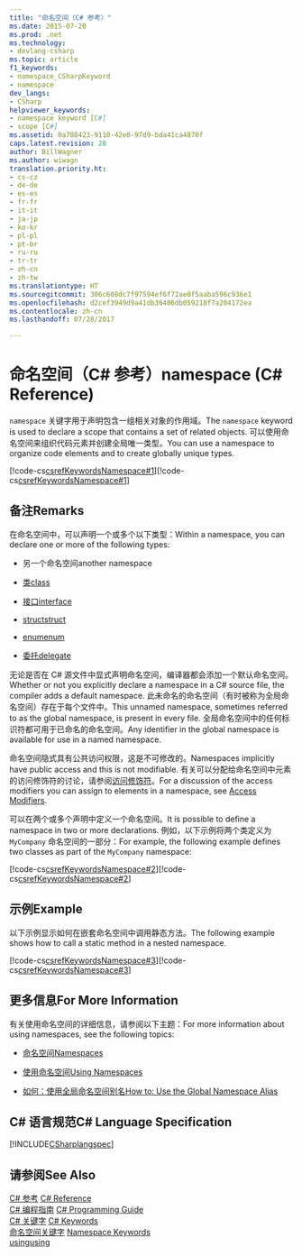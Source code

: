 ```yaml
---
title: "命名空间（C# 参考）"
ms.date: 2015-07-20
ms.prod: .net
ms.technology:
- devlang-csharp
ms.topic: article
f1_keywords:
- namespace_CSharpKeyword
- namespace
dev_langs:
- CSharp
helpviewer_keywords:
- namespace keyword [C#]
- scope [C#]
ms.assetid: 0a788423-9110-42e0-97d9-bda41ca4870f
caps.latest.revision: 28
author: BillWagner
ms.author: wiwagn
translation.priority.ht:
- cs-cz
- de-de
- es-es
- fr-fr
- it-it
- ja-jp
- ko-kr
- pl-pl
- pt-br
- ru-ru
- tr-tr
- zh-cn
- zh-tw
ms.translationtype: HT
ms.sourcegitcommit: 306c608dc7f97594ef6f72ae0f5aaba596c936e1
ms.openlocfilehash: d2cef3949d9a41db36406db059218f7a204172ea
ms.contentlocale: zh-cn
ms.lasthandoff: 07/28/2017

---
```

# <a name="namespace-c-reference"></a><span data-ttu-id="9564e-102">命名空间（C# 参考）</span><span class="sxs-lookup"><span data-stu-id="9564e-102">namespace (C# Reference)</span></span>
<span data-ttu-id="9564e-103">`namespace` 关键字用于声明包含一组相关对象的作用域。</span><span class="sxs-lookup"><span data-stu-id="9564e-103">The `namespace` keyword is used to declare a scope that contains a set of related objects.</span></span> <span data-ttu-id="9564e-104">可以使用命名空间来组织代码元素并创建全局唯一类型。</span><span class="sxs-lookup"><span data-stu-id="9564e-104">You can use a namespace to organize code elements and to create globally unique types.</span></span>  
  
 <span data-ttu-id="9564e-105">[!code-cs[csrefKeywordsNamespace#1](../../../csharp/language-reference/keywords/codesnippet/CSharp/namespace_1.cs)]</span><span class="sxs-lookup"><span data-stu-id="9564e-105">[!code-cs[csrefKeywordsNamespace#1](../../../csharp/language-reference/keywords/codesnippet/CSharp/namespace_1.cs)]</span></span>  
  
## <a name="remarks"></a><span data-ttu-id="9564e-106">备注</span><span class="sxs-lookup"><span data-stu-id="9564e-106">Remarks</span></span>  
 <span data-ttu-id="9564e-107">在命名空间中，可以声明一个或多个以下类型：</span><span class="sxs-lookup"><span data-stu-id="9564e-107">Within a namespace, you can declare one or more of the following types:</span></span>  
  
-   <span data-ttu-id="9564e-108">另一个命名空间</span><span class="sxs-lookup"><span data-stu-id="9564e-108">another namespace</span></span>  
  
-   [<span data-ttu-id="9564e-109">类</span><span class="sxs-lookup"><span data-stu-id="9564e-109">class</span></span>](../../../csharp/language-reference/keywords/class.md)  
  
-   [<span data-ttu-id="9564e-110">接口</span><span class="sxs-lookup"><span data-stu-id="9564e-110">interface</span></span>](../../../csharp/language-reference/keywords/interface.md)  
  
-   [<span data-ttu-id="9564e-111">struct</span><span class="sxs-lookup"><span data-stu-id="9564e-111">struct</span></span>](../../../csharp/language-reference/keywords/struct.md)  
  
-   [<span data-ttu-id="9564e-112">enum</span><span class="sxs-lookup"><span data-stu-id="9564e-112">enum</span></span>](../../../csharp/language-reference/keywords/enum.md)  
  
-   [<span data-ttu-id="9564e-113">委托</span><span class="sxs-lookup"><span data-stu-id="9564e-113">delegate</span></span>](../../../csharp/language-reference/keywords/delegate.md)  
  
 <span data-ttu-id="9564e-114">无论是否在 C# 源文件中显式声明命名空间，编译器都会添加一个默认命名空间。</span><span class="sxs-lookup"><span data-stu-id="9564e-114">Whether or not you explicitly declare a namespace in a C# source file, the compiler adds a default namespace.</span></span> <span data-ttu-id="9564e-115">此未命名的命名空间（有时被称为全局命名空间）存在于每个文件中。</span><span class="sxs-lookup"><span data-stu-id="9564e-115">This unnamed namespace, sometimes referred to as the global namespace, is present in every file.</span></span> <span data-ttu-id="9564e-116">全局命名空间中的任何标识符都可用于已命名的命名空间。</span><span class="sxs-lookup"><span data-stu-id="9564e-116">Any identifier in the global namespace is available for use in a named namespace.</span></span>  
  
 <span data-ttu-id="9564e-117">命名空间隐式具有公共访问权限，这是不可修改的。</span><span class="sxs-lookup"><span data-stu-id="9564e-117">Namespaces implicitly have public access and this is not modifiable.</span></span> <span data-ttu-id="9564e-118">有关可以分配给命名空间中元素的访问修饰符的讨论，请参阅[访问修饰符](../../../csharp/language-reference/keywords/access-modifiers.md)。</span><span class="sxs-lookup"><span data-stu-id="9564e-118">For a discussion of the access modifiers you can assign to elements in a namespace, see [Access Modifiers](../../../csharp/language-reference/keywords/access-modifiers.md).</span></span>  
  
 <span data-ttu-id="9564e-119">可以在两个或多个声明中定义一个命名空间。</span><span class="sxs-lookup"><span data-stu-id="9564e-119">It is possible to define a namespace in two or more declarations.</span></span> <span data-ttu-id="9564e-120">例如，以下示例将两个类定义为 `MyCompany` 命名空间的一部分：</span><span class="sxs-lookup"><span data-stu-id="9564e-120">For example, the following example defines two classes as part of the `MyCompany` namespace:</span></span>  
  
 <span data-ttu-id="9564e-121">[!code-cs[csrefKeywordsNamespace#2](../../../csharp/language-reference/keywords/codesnippet/CSharp/namespace_2.cs)]</span><span class="sxs-lookup"><span data-stu-id="9564e-121">[!code-cs[csrefKeywordsNamespace#2](../../../csharp/language-reference/keywords/codesnippet/CSharp/namespace_2.cs)]</span></span>  
  
## <a name="example"></a><span data-ttu-id="9564e-122">示例</span><span class="sxs-lookup"><span data-stu-id="9564e-122">Example</span></span>  
 <span data-ttu-id="9564e-123">以下示例显示如何在嵌套命名空间中调用静态方法。</span><span class="sxs-lookup"><span data-stu-id="9564e-123">The following example shows how to call a static method in a nested namespace.</span></span>  
  
 <span data-ttu-id="9564e-124">[!code-cs[csrefKeywordsNamespace#3](../../../csharp/language-reference/keywords/codesnippet/CSharp/namespace_3.cs)]</span><span class="sxs-lookup"><span data-stu-id="9564e-124">[!code-cs[csrefKeywordsNamespace#3](../../../csharp/language-reference/keywords/codesnippet/CSharp/namespace_3.cs)]</span></span>  
  
## <a name="for-more-information"></a><span data-ttu-id="9564e-125">更多信息</span><span class="sxs-lookup"><span data-stu-id="9564e-125">For More Information</span></span>  
 <span data-ttu-id="9564e-126">有关使用命名空间的详细信息，请参阅以下主题：</span><span class="sxs-lookup"><span data-stu-id="9564e-126">For more information about using namespaces, see the following topics:</span></span>  
  
-   [<span data-ttu-id="9564e-127">命名空间</span><span class="sxs-lookup"><span data-stu-id="9564e-127">Namespaces</span></span>](../../../csharp/programming-guide/namespaces/index.md)  
  
-   [<span data-ttu-id="9564e-128">使用命名空间</span><span class="sxs-lookup"><span data-stu-id="9564e-128">Using Namespaces</span></span>](../../../csharp/programming-guide/namespaces/using-namespaces.md)  
  
-   [<span data-ttu-id="9564e-129">如何：使用全局命名空间别名</span><span class="sxs-lookup"><span data-stu-id="9564e-129">How to: Use the Global Namespace Alias</span></span>](../../../csharp/programming-guide/namespaces/how-to-use-the-global-namespace-alias.md)  
  
## <a name="c-language-specification"></a><span data-ttu-id="9564e-130">C# 语言规范</span><span class="sxs-lookup"><span data-stu-id="9564e-130">C# Language Specification</span></span>  
 [!INCLUDE[CSharplangspec](~/includes/csharplangspec-md.md)]  
  
## <a name="see-also"></a><span data-ttu-id="9564e-131">请参阅</span><span class="sxs-lookup"><span data-stu-id="9564e-131">See Also</span></span>  
 <span data-ttu-id="9564e-132">[C# 参考](../../../csharp/language-reference/index.md) </span><span class="sxs-lookup"><span data-stu-id="9564e-132">[C# Reference](../../../csharp/language-reference/index.md) </span></span>  
 <span data-ttu-id="9564e-133">[C# 编程指南](../../../csharp/programming-guide/index.md) </span><span class="sxs-lookup"><span data-stu-id="9564e-133">[C# Programming Guide](../../../csharp/programming-guide/index.md) </span></span>  
 <span data-ttu-id="9564e-134">[C# 关键字](../../../csharp/language-reference/keywords/index.md) </span><span class="sxs-lookup"><span data-stu-id="9564e-134">[C# Keywords](../../../csharp/language-reference/keywords/index.md) </span></span>  
 <span data-ttu-id="9564e-135">[命名空间关键字](../../../csharp/language-reference/keywords/namespace-keywords.md) </span><span class="sxs-lookup"><span data-stu-id="9564e-135">[Namespace Keywords](../../../csharp/language-reference/keywords/namespace-keywords.md) </span></span>  
 [<span data-ttu-id="9564e-136">using</span><span class="sxs-lookup"><span data-stu-id="9564e-136">using</span></span>](../../../csharp/language-reference/keywords/using.md)

